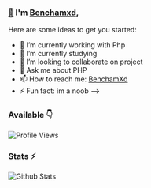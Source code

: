 ### [👋](https://telegram.dog/indusbots) I'm [Benchamxd](https://telegram.me/Benchamxd),


Here are some ideas to get you started:

- 🔭 I’m currently working with Php
- 🌱 I’m currently studying
- 👯 I’m looking to collaborate on project
- 💬 Ask me about PHP
- 📫 How to reach me: [BenchamXd](https://telegram.me/Benchamxd)
- ⚡ Fun fact: im a noob
-->

### Available 👇


![Profile Views](https://hits.seeyoufarm.com/api/count/incr/badge.svg?url=https://github.com/Benchamxd/&title=Profile%20Views)


### Stats ⚡️

![Github Stats](https://github-readme-stats.vercel.app/api?username=Benchamxd&show_icons=true&title_color=333&icon_color=333&include_all_commits=true&theme=onedark&cache_seconds=86400)
